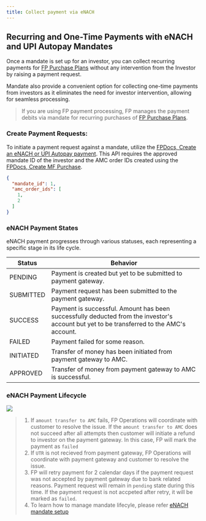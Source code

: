 ```yaml
---
title: Collect payment via eNACH
---
```

## Recurring and One-Time Payments with eNACH and UPI Autopay Mandates


Once a mandate is set up for an investor, you can collect recurring payments for [FP Purchase Plans](https://fintechprimitives.com/docs/api/#mf-purchase-plans) without any intervention from the Investor by raising a payment request.

Mandate also provide a convenient option for collecting one-time payments from investors as it eliminates the need for investor intervention, allowing for seamless processing.

> If you are using FP payment processing, FP manages the payment debits via mandate for recurring purchases of [FP Purchase Plans](https://fintechprimitives.com/docs/api/#mf-purchase-plans).

### Create Payment Requests:

To initiate a payment request against a mandate, utilize the [FPDocs, Create an eNACH or UPI Autopay payment](https://fintechprimitives.com/docs/api/#create-an-enach-or-upi-autopay-payment).
This API requires the approved mandate ID of the investor and the AMC order IDs created using the [FPDocs, Create MF Purchase](https://fintechprimitives.com/docs/api/#create-a-mf-purchase).

```json
{
  "mandate_id": 1,
  "amc_order_ids": [
    1,
    2
  ]
}
```


### **eNACH Payment States**

eNACH payment progresses through various statuses, each representing a specific stage in its life cycle. 

|Status|Behavior|
|---|---|
|PENDING|Payment is created but yet to be submitted to payment gateway.|
|SUBMITTED| Payment request has been submitted to the payment gateway.
|SUCCESS|Payment is successful. Amount has been successfully deducted from the investor's account but yet to be transferred to the AMC's account.|
|FAILED|Payment failed for some reason.|
|INITIATED|Transfer of money has been initiated from payment gateway to AMC.|
|APPROVED| Transfer of money from payment gateway to AMC is successful.|


### **eNACH Payment Lifecycle**

<div>
  <img src="../../images/mandate-payment-lifecycle.png">
</div>

> 1. If `amount transfer to AMC` fails, FP Operations will coordinate with customer to resolve the issue. If the `amount transfer to AMC` does not succeed after all attempts then customer will initiate a refund to investor on the payment gateway. In this case, FP will mark the payment as `failed`
> 2. If `UTR` is not recieved from payment gateway, FP Operations will coordinate with payment gateway and customer to resolve the issue.
> 3. FP will retry payment for 2 calendar days if the payment request was not accepted by payment gateway due to bank related reasons. Payment request will remain in `pending` state during this time. If the payment request is not accpeted after retry, it will be marked as `failed`.
> 4. To learn how to manage mandate lifecyle, please refer [eNACH mandate setup](/payments/managing-eNACH/)
